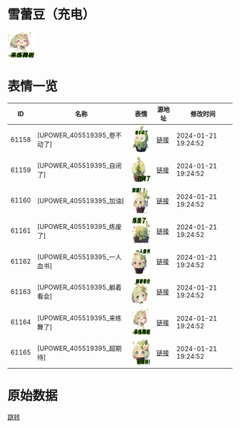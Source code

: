 # 雪蕾豆（充电）

<img src="./cover.png" height="60" alt="cover" />

# 表情一览

|ID|名称|表情|源地址|修改时间|
|----|----|----|----|----|
|61158|[UPOWER_405519395_卷不动了]|<img src="./pic/061158_%5BUPOWER_405519395_卷不动了%5D.png" height="60" alt="卷不动了"/>|[链接](https://i0.hdslb.com/bfs/garb/506b22e2f2158e7a58b3ef986d051a48c21795dc.png)|2024-01-21 19:24:52|
|61159|[UPOWER_405519395_自闭了]|<img src="./pic/061159_%5BUPOWER_405519395_自闭了%5D.png" height="60" alt="自闭了"/>|[链接](https://i0.hdslb.com/bfs/garb/30f99a502e15f39d786f83e20e248a9f2803605f.png)|2024-01-21 19:24:52|
|61160|[UPOWER_405519395_加油]|<img src="./pic/061160_%5BUPOWER_405519395_加油%5D.png" height="60" alt="加油"/>|[链接](https://i0.hdslb.com/bfs/garb/01abc2498e65b3093d3a868a75330315563785c5.png)|2024-01-21 19:24:52|
|61161|[UPOWER_405519395_练废了]|<img src="./pic/061161_%5BUPOWER_405519395_练废了%5D.png" height="60" alt="练废了"/>|[链接](https://i0.hdslb.com/bfs/garb/079e0f8a755e5dcee69f596d6fd2ea9acef233a4.png)|2024-01-21 19:24:52|
|61162|[UPOWER_405519395_一人血书]|<img src="./pic/061162_%5BUPOWER_405519395_一人血书%5D.png" height="60" alt="一人血书"/>|[链接](https://i0.hdslb.com/bfs/garb/1bafd0c1024a017453ae1c3260c70aa265432e96.png)|2024-01-21 19:24:52|
|61163|[UPOWER_405519395_躺着看会]|<img src="./pic/061163_%5BUPOWER_405519395_躺着看会%5D.png" height="60" alt="躺着看会"/>|[链接](https://i0.hdslb.com/bfs/garb/96543e350f6694c11c005e8586bebd46a25c13e0.png)|2024-01-21 19:24:52|
|61164|[UPOWER_405519395_来练舞了]|<img src="./pic/061164_%5BUPOWER_405519395_来练舞了%5D.png" height="60" alt="来练舞了"/>|[链接](https://i0.hdslb.com/bfs/garb/48fbf61c3a2c9191a1e17159cd1e8a233f08c555.png)|2024-01-21 19:24:52|
|61165|[UPOWER_405519395_超期待]|<img src="./pic/061165_%5BUPOWER_405519395_超期待%5D.png" height="60" alt="超期待"/>|[链接](https://i0.hdslb.com/bfs/garb/b1e43e494fd1fda591d3239decb1f3577826d13b.png)|2024-01-21 19:24:52|

# 原始数据

[跳转](./raw.json)

